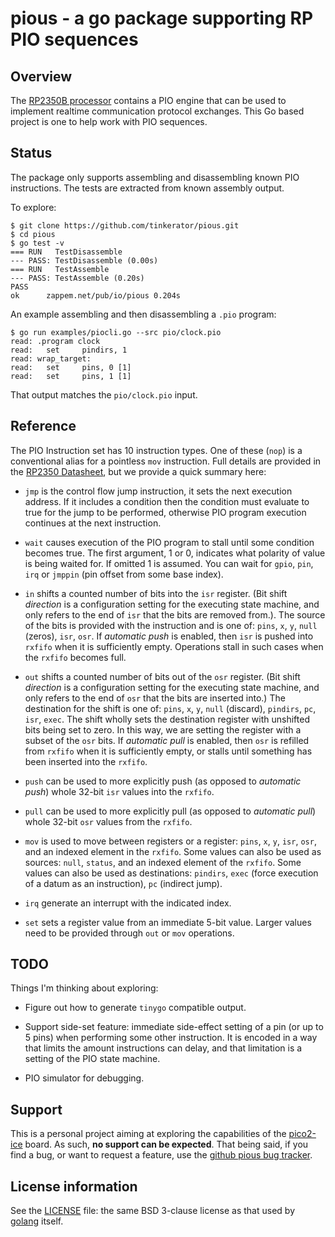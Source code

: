 # pious - a go package supporting RP PIO sequences

## Overview

The [RP2350B
processor](https://datasheets.raspberrypi.com/rp2350/rp2350-datasheet.pdf)
contains a PIO engine that can be used to implement realtime
communication protocol exchanges. This Go based project is one to help
work with PIO sequences.

## Status

The package only supports assembling and disassembling known PIO
instructions. The tests are extracted from known assembly output.

To explore:

```
$ git clone https://github.com/tinkerator/pious.git
$ cd pious
$ go test -v
=== RUN   TestDisassemble
--- PASS: TestDisassemble (0.00s)
=== RUN   TestAssemble
--- PASS: TestAssemble (0.20s)
PASS
ok  	zappem.net/pub/io/pious	0.204s
```

An example assembling and then disassembling a `.pio` program:

```
$ go run examples/piocli.go --src pio/clock.pio
read: .program clock
read:   set     pindirs, 1
read: wrap_target:
read:   set     pins, 0 [1]
read:   set     pins, 1 [1]
```

That output matches the `pio/clock.pio` input.

## Reference

The PIO Instruction set has 10 instruction types. One of these (`nop`)
is a conventional alias for a pointless `mov` instruction. Full
details are provided in the [RP2350
Datasheet](https://datasheets.raspberrypi.com/rp2350/rp2350-datasheet.pdf),
but we provide a quick summary here:

- `jmp` is the control flow jump instruction, it sets the next
  execution address. If it includes a condition then the condition
  must evaluate to true for the jump to be performed, otherwise PIO
  program execution continues at the next instruction.

- `wait` causes execution of the PIO program to stall until some
  condition becomes true. The first argument, 1 or 0, indicates what
  polarity of value is being waited for. If omitted 1 is assumed. You
  can wait for `gpio`, `pin`, `irq` or `jmppin` (pin offset from some
  base index).

- `in` shifts a counted number of bits into the `isr` register. (Bit
  shift _direction_ is a configuration setting for the executing state
  machine, and only refers to the end of `isr` that the bits are
  removed from.). The source of the bits is provided with the
  instruction and is one of: `pins`, `x`, `y`, `null` (zeros), `isr`,
  `osr`.  If _automatic push_ is enabled, then `isr` is pushed into
  `rxfifo` when it is sufficiently empty. Operations stall in such
  cases when the `rxfifo` becomes full.

- `out` shifts a counted number of bits out of the `osr`
  register. (Bit shift _direction_ is a configuration setting for the
  executing state machine, and only refers to the end of `osr` that
  the bits are inserted into.) The destination for the shift is one
  of: `pins`, `x`, `y`, `null` (discard), `pindirs`, `pc`, `isr`,
  `exec`. The shift wholly sets the destination register with
  unshifted bits being set to zero. In this way, we are setting the
  register with a subset of the `osr` bits. If _automatic pull_ is
  enabled, then `osr` is refilled from `rxfifo` when it is
  sufficiently empty, or stalls until something has been inserted into
  the `rxfifo`.

- `push` can be used to more explicitly push (as opposed to _automatic
  push_) whole 32-bit `isr` values into the `rxfifo`.

- `pull` can be used to more explicitly pull (as opposed to _automatic
  pull_) whole 32-bit `osr` values from the `rxfifo`.

- `mov` is used to move between registers or a register: `pins`, `x`,
  `y`, `isr`, `osr`, and an indexed element in the `rxfifo`. Some
  values can also be used as sources: `null`, `status`, and an indexed
  element of the `rxfifo`. Some values can also be used as
  destinations: `pindirs`, `exec` (force execution of a datum as an
  instruction), `pc` (indirect jump).

- `irq` generate an interrupt with the indicated index.

- `set` sets a register value from an immediate 5-bit value. Larger
  values need to be provided through `out` or `mov` operations.

## TODO

Things I'm thinking about exploring:

- Figure out how to generate `tinygo` compatible output.

- Support side-set feature: immediate side-effect setting of a pin (or
  up to 5 pins) when performing some other instruction. It is encoded
  in a way that limits the amount instructions can delay, and that
  limitation is a setting of the PIO state machine.

- PIO simulator for debugging.

## Support

This is a personal project aiming at exploring the capabilities of the
[pico2-ice](http://pico2-ice.tinyvision.ai/) board. As such, **no
support can be expected**. That being said, if you find a bug, or want
to request a feature, use the [github pious bug
tracker](https://github.com/tinkerator/pious/issues).

## License information

See the [LICENSE](LICENSE) file: the same BSD 3-clause license as that
used by [golang](https://golang.org/LICENSE) itself.

